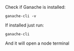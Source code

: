 Check if Ganache is installed:
```
ganache-cli -v
```
If installed just run:
```
ganache-cli
```
And it will open a node terminal
